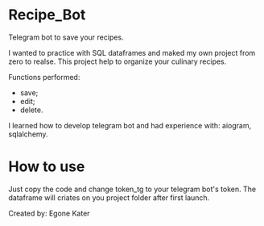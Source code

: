 # Recipe_Bot
Telegram bot to save your recipes.

I wanted to practice with SQL dataframes and maked my own project from zero to realse.
This project help to organize your culinary recipes.

Functions performed:
* save;
* edit;
* delete.

I learned how to develop telegram bot and had experience with: aiogram, sqlalchemy.

# How to use
Just copy the code and change token_tg to your telegram bot's token.
The dataframe will criates on you project folder after first launch.


Created by:
 Egone Kater
